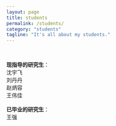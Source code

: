 ```yaml
---
layout: page
title: students
permalink: /students/
category: "students"
tagline: "It's all about my students."
---
```


<div class="intro"><br>
<p>
<B>现指导的研究生</B>：<br>
沈宇飞<br>
刘丹丹<br>
赵炳容<br>
王伟佳<br>

<br>
<B>已毕业的研究生</B>：<br>
王强<br>
</p>
</div>

